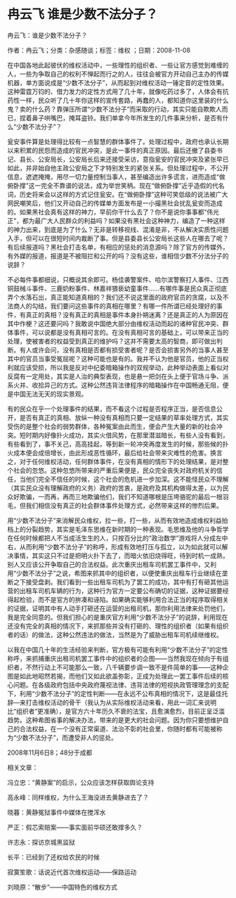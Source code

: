 # 冉云飞  谁是少数不法分子？  
  
冉云飞：谁是少数不法分子？  
作者：冉云飞；分类：杂感随谈；标签：维权 ；日期：2008-11-08  
在中国各地此起彼伏的维权活动中，一些理性的组织者、一些让官方感觉到难缠的人，一些为争取自己的权利不惮起而行之的人，往往会被官方开动自己主办的传媒机器，单方面说成是“少数不法分子”，从而起到对维权活动一锤定音的定性效果。这种雷霆万钧的、借力发力的定性方式用了几十年，就像吃药过多了，人体会有抗药性一样，民众听了几十年你这样的宣传套路，再蠢的人，都知道你这里装的什么鬼？卖的什么药？靠弹压所谓“少数不法分子”而采取的行动，其实只能自欺欺人而已，捏着鼻子哄嘴巴，掩耳盗铃。我们单拿今年所发生的几件事来分析，是否有什么“少数不法分子”？  
瓮安事件算是处理得比较有一点智慧的群体事件了。处理过程中，政府也承认长期以来积累的民怨而造成的官民冲突，是此一事件的真正原因。最后还撤了县委书记、县长、公安局长，公安局长后来还接受采访，意指瓮安的官民冲突及紧张早已如此，并非始自他主政公安局之下才特别发生的紧张关系。但处理过程中，不公开信息，遮遮掩掩，用尽一切力量控制当事人，甚至编造出许多谎言，进而造成“做俯卧撑”这一完全不靠谱的说法，成为举世笑柄。现在“做俯卧撑”近乎造假的代名词，历史将来会以这样的方式记住瓮安。在“做俯卧撑”这种可笑低级的说法被广大网民嘲笑后，他们又开动自己的传媒单方面发布是一小撮黑社会扰乱瓮安而造成的。如果黑社会真有这样的神力，早前你干什么去了？你不是说你事事都“伟光正”，都为最广大人民群众的利益吗？如果没有黑社会这种神力，编造了一种这样的神力出来，到底是为了什么？无非是转移视线、混淆是非，不从解决实质性问题入手，但可以在很短时间内裁断了事。但是县委县长公安局长这些人在哪去了呢？有后续报道吗？黑社会打击名单，有相应的惩处的消息源吗？除了官方的传媒外，有外媒的报道，报道是不被阻拦和公开的吗？没有这些，谁相信少数不分法分子的说辞？  
不必每件事都细说，只概说其余即可。杨佳袭警案件、哈尔滨警察打人事件、江西铜鼓械斗事件、三鹿奶粉事件、林嘉祥猥亵幼童事件……有哪件事是民众真正彻底弄个水落石出，真正能知道真相的？我们还不说这里面的政府官员的贪腐，以及不法商人的勾结，我们要问这些事件的真相在哪里？有哪一件所谓已经处理好的事件，有真正的真相？没有真正的真相是事件本身扑朔迷离？还是真正的人为原因在其中作梗？这还要问吗？我敢说中国绝大部分由维权活动而起的诸种官民冲突、群体事件，可以说都是没有真相可言的。在没有真相可言的基础上，可以带来正当的处理，使被害者的权益受到真正的维护吗？这并不需要太高的智商，即可做出判断。有人或许会问，没有真相是否都有损受害者呢？是否会损害另外的当事人甚至其中的官员当事受冤屈呢？这种可能也是有的。我并不认为他是官员，他的正当权利就应该受损，所以我是反对中纪委暗箱操作的双规举动，此种举动表面上看似对反腐有一定用处，其实是人治的典型表现，也是悬一把剑在头上便于官场斗争、派系火并、收拾异己的方式。这种公然违背法律程序的暗箱操作在中国畅通无阻，便是中国无法无天的现实景观。  
有的民众在乎一个处理事件的结果，而不看这个过程是否程序正当，是否信息公开，是否有真正的真相、放纵一种没有真相而只要一定结果的草率处理方式，其实受伤的是整个社会的弱势群体，各种冤案由此而生，便会产生大量的新的社会冲突。短时期内好像扑火成功，其实火借风势，在那里潜滋暗长，有些人没有看到，有些看到了，事不关己，高高挂起，等到新一轮冲突再度发生的时候，那些候的扑火成本便会成倍增长，由此形成恶性循环，最后给社会带来灾难性的危害。换言之，对于任何维权活动，任何群体事件，在没有真相的情形下的处理结果，是对整个社会的忽悠。这种忽悠所带来的严重后果便是，民众完全丧失对政府机关的信任，当他们完全不信任的时候，这个社会的危机进一步加深。这不能怪民众不理解（其实民众没有理解政府的义务）政府的苦衷，是政府及其机构做得太差，以为民众好欺骗，一而再，再而三地欺骗他们，我们不知道哪根是压垮骆驼的最后一根羽毛，但我们相信没有真正的社会群体事件处理方式，必然带来这样的惨烈后果。  
用“少数不法分子”来消解民众维权，拉一些，打一些，从而有效地造成维权利益拍档上的分裂趋势，其实是毛泽东思维在新时期的一种表现。毛思维及他的斗争哲学在任何时候都把人不当成活生生的人，只按百分比的“政治数学”游戏将人分成左中右，从而利用“少数不法分子”的称呼，形成有效地打压与孤立，以为如此就可以解决事情，其实这只不过是把明火扑下去了，而暗火依旧烧得旺，待到时机一成熟，别人又应该公开争取自己的合法权益。此次重庆出租车司机罢工事件中，又利用“少数不法分子”之说，希图来抓其中的组织者，以便使重庆出租车行业继续在垄断之下接受盘剥。我们看到一些出租车司机为了罢工的成功，其中有打有砸其他运营的出租车司机车辆的行为，这种行为官方一定要公布确切的证据，这种证据要经得起检验，而不是官方的拚凑和诬陷。如果确实能够利用合法正当的程序取得相关的证据，证明其中有人动手打砸还在运营的出租司机，那你利用法律来处罚他们，我是完全同意的。但我们担心的是重庆官方利用“少数不法分子”的说辞，利用现在还没有完全的真相的情况下，来抓那些并没有打砸的、理性的组织者（如果有组织者的话）的做法，这种公然违法的做法，当然是为了威胁出租车司机续继维权。  
以我在中国几十年的生活经验来判断，官方极有可能有利用“少数不法分子”的定性称呼，来抓捕重庆出租司机罢工事件中的组织者的企图——当然我现在倾向于有组织者，不然行动上不可能那么一致，八千辆要步调一致不是件简单的事——这种企图是如此地昭然若揭，而他们又如此欲盖弥彰，正成为处理此一罢工事件后续的核心问题。在各级政府包括中央政府蔑视法律、违背法律的短视执政管理理念的支配下，利用“少数不法分子”的定性判断——在永远不公布真相的情况下，这是最佳托辞—来打击维权活动的骨干（我认为从实际维权活动来看，用此一词汇来说明比“组织者”更准确），是官方六十年历久不衰的法宝，且愈演愈烈，目前正呈泛滥趋势。这种希图省事的解决办法，带来的是更大的社会问题。因为你只要想维护自己的合法权益，在一个没有正常渠道、法治不彰的社会里，你随时都有可能被称为“少数不法分子”，而遭受非人的惩处。  
2008年11月6日8；48分于成都  
  
相关文章：  
冯立忠：“黄静案”的启示，公众应该怎样获取舆论支持  
高永峰：同样维权，为什么王海没进去黄静进去了？  
晓暮：黄静冤狱事件中媒体在搅浑水  
严正：假芯索赔案——事实面前华硕还敢撑多久？  
许志永：探访京城黑监狱  
长平：已经到了还权给农民的时候  
寂寞笙歌：话说近代首次维权运动——保路运动  
刘晓原：“散步”——中国特色的维权方式